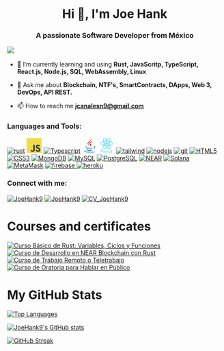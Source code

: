 <h1 align="center">Hi 👋, I'm Joe Hank</h1>
<h3 align="center">A passionate Software Developer from México</h3>

 <a href="https://www.twitter.com/darkjoehank" target="_blank" rel="noreferrer"><img src="https://img.shields.io/twitter/follow/darkjoehank?logo=twitter&style=for-the-badge&color=0891b2&labelColor=1c1917"/></a>

- 🌱 I’m currently learning and using **Rust, JavaScritp, TypeScript, React.js, Node.js, SQL, WebAssembly, Linux**

- 💬 Ask me about **Blockchain, NTF's, SmartContracts, DApps, Web 3, DevOps, API REST.**

- 📫 How to reach me **jcanalesn9@gmail.com**


<h3 align="left">Languages and Tools:</h3>
<p align="left">
 <a href="https://www.rust-lang.org" target="_blank"><img src="https://raw.githubusercontent.com/danielcranney/readme-generator/main/public/icons/skills/rust.svg" alt="rust" width="36" height="36"/></a>
 <a href="https://developer.mozilla.org/en-US/docs/Web/JavaScript" target="_blank"><img src="https://raw.githubusercontent.com/devicons/devicon/master/icons/javascript/javascript-original.svg" alt="JavaScript" width="36" height="36"/></a> 
 <a href="https://www.typescriptlang.org/" target="_blank" rel="noreferrer"><img src="https://raw.githubusercontent.com/danielcranney/readme-generator/main/public/icons/skills/typescript-colored.svg" width="36" height="36" alt="Typescript" /></a>
 <a href="https://www.java.com" target="_blank"><img src="https://raw.githubusercontent.com/devicons/devicon/master/icons/java/java-original.svg" alt="java" width="36" height="36"/></a>
 <a href="https://reactjs.org/" target="_blank"><img src="https://raw.githubusercontent.com/devicons/devicon/master/icons/react/react-original-wordmark.svg" alt="React Js" width="36" height="36"/></a>
 <a href="https://tailwindcss.com/" target="_blank"><img src="https://www.vectorlogo.zone/logos/tailwindcss/tailwindcss-icon.svg" alt="tailwind" width="36" height="36"/></a>
 <a href="https://nodejs.org" target="_blank"><img src="https://raw.githubusercontent.com/danielcranney/readme-generator/main/public/icons/skills/nodejs-colored.svg" alt="nodejs" width="36" height="36"/></a>
 <a href="https://git-scm.com/" target="_blank"><img src="https://www.vectorlogo.zone/logos/git-scm/git-scm-icon.svg" alt="git" width="36" height="36"/></a>
 <a href="https://developer.mozilla.org/en-US/docs/Glossary/HTML5" target="_blank" rel="noreferrer"><img src="https://raw.githubusercontent.com/danielcranney/readme-generator/main/public/icons/skills/html5-colored.svg" width="36" height="36" alt="HTML5"/></a>
 <a href="https://www.w3.org/TR/CSS/#css" target="_blank" rel="noreferrer"><img src="https://raw.githubusercontent.com/danielcranney/readme-generator/main/public/icons/skills/css3-colored.svg" width="36" height="36" alt="CSS3" /></a>
 <a href="https://www.mongodb.com/" target="_blank" rel="noreferrer"><img src="https://raw.githubusercontent.com/danielcranney/readme-generator/main/public/icons/skills/mongodb-colored.svg" width="36" height="36" alt="MongoDB"/></a>
 <a href="https://www.mysql.com/" target="_blank" rel="noreferrer"><img src="https://raw.githubusercontent.com/danielcranney/readme-generator/main/public/icons/skills/mysql-colored.svg" width="36" height="36" alt="MySQL"/></a>
 <a href="https://www.postgresql.org/" target="_blank" rel="noreferrer"><img src="https://raw.githubusercontent.com/danielcranney/readme-generator/main/public/icons/skills/postgresql-colored.svg" width="36" height="36" alt="PostgreSQL"/></a>
 <a href="https://near.org/" target="_blank"><img src="https://raw.githubusercontent.com/danielcranney/readme-generator/main/public/icons/skills/near.svg" alt="NEAR" width="36" height="36"/></a>
 <a href="https://solana.com/" target="_blank" rel="noreferrer"><img src="https://raw.githubusercontent.com/danielcranney/readme-generator/main/public/icons/skills/solana-colored.svg" width="36" height="36" alt="Solana"/></a>
 <a href="https://metamask.io/" target="_blank" rel="noreferrer"><img src="https://raw.githubusercontent.com/danielcranney/readme-generator/main/public/icons/skills/metamask-colored.svg" width="36" height="36" alt="MetaMask"/></a>
 <a href="https://firebase.google.com/" target="_blank"><img src="https://www.vectorlogo.zone/logos/firebase/firebase-icon.svg" alt="firebase" width="36" height="36"/> </a>
 <a href="https://heroku.com" target="_blank"><img src="https://www.vectorlogo.zone/logos/heroku/heroku-icon.svg" alt="heroku" width="36" height="36"/></a>
</p>
 
<h3 align="left">Connect with me:</h3>
<p align="left">
 <a href="https://twitter.com/darkjoehank" target="blank"><img align="center" src="https://raw.githubusercontent.com/rahuldkjain/github-profile-readme-generator/master/src/images/icons/Social/twitter.svg" alt="JoeHank9" height="30" width="40"/></a>
 <a href="https://www.linkedin.com/in/joehank/" target="blank"><img align="center" src="https://raw.githubusercontent.com/danielcranney/readme-generator/main/public/icons/socials/linkedin.svg" alt="JoeHank9" height="30" width="30"/></a>
 <a href="https://my.indeed.com/p/josalbertoc-usnpmiu" target="blank"><img align="center" src="https://cdn-icons-png.flaticon.com/512/6614/6614677.png" alt="CV_JoeHank9" height="30" width="30" /></a>
</p>


# Courses and certificates
 
 <a href="https://platzi.com/p/JoeHank/curso/3077-rust-basico/diploma/detalle/" target="_blank"><img src="https://static.platzi.com/media/achievements/basico-rust_piezas_badge-2-ad3328a6-7017-4ccb-a0ed-6cfe039405d7.png" alt="Curso Básico de Rust: Variables, Ciclos y Funciones" width="40" height="40"/></a>
 <a href="https://platzi.com/p/JoeHank/curso/3238-near/diploma/detalle/" target="_blank"><img src="https://static.platzi.com/media/achievements/desarrollo-en-near-blockchain-con-rust-badge-e1c34b09-b92c-4bad-9c2d-ac2dc06e924a.png" alt="Curso de Desarrollo en NEAR Blockchain con Rust" width="40" height="40"/></a>
 <a href="https://platzi.com/p/JoeHank/curso/1872-teletrabajo-trabajo-remoto/diploma/detalle/" target="_blank"><img src="https://static.platzi.com/media/achievements/badges-categorias-negocios-emprendimiento-1-90ace212-529a-4741-8a55-6a56d0d48f0f-b3.png" alt="Curso de Trabajo Remoto o Teletrabajo" width="40" height="40"/></a>
 <a href="https://platzi.com/p/JoeHank/curso/1285-hablar-en-publico/diploma/detalle/" target="_blank"><img src="https://static.platzi.com/media/achievements/1285-4cf709f2-7905-4e4b-95fb-409d8d83b68d.png" alt="Curso de Oratoria para Hablar en Público" width="40" height="40"/></a>

# My GitHub Stats

<a href="https://github.com/JoeHank9" align="left"><img src="https://github-readme-stats.vercel.app/api/top-langs/?username=JoeHank9&langs_count=10&title_color=0891b2&text_color=ffffff&icon_color=0891b2&bg_color=1c1917&hide_border=true&locale=en&custom_title=Top%20%Languages" alt="Top Languages"/></a>

<a href="http://www.github.com/JoeHank9"><img src="https://github-readme-stats.vercel.app/api?username=JoeHank9&show_icons=true&hide=&count_private=true&title_color=0891b2&text_color=ffffff&icon_color=0891b2&bg_color=1c1917&hide_border=true&show_icons=true" alt="JoeHank9's GitHub stats" /></a>

[![GitHub Streak](https://github-readme-streak-stats.herokuapp.com?user=JoeHank9&theme=dark&hide_border=true&disable_animations=true)](https://git.io/streak-stats)


